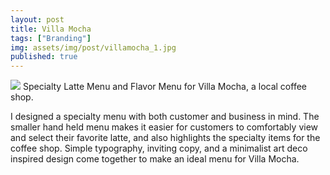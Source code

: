 ```yaml
---
layout: post
title: Villa Mocha
tags: ["Branding"]
img: assets/img/post/villamocha_1.jpg
published: true
---
```


<img src="/{{ page.img }}">
Specialty Latte Menu and Flavor Menu for Villa Mocha, a local coffee shop.

I designed a specialty menu with both customer and business in mind. The smaller hand held menu makes it easier for customers to comfortably view and select their favorite latte, and also highlights the specialty items for the coffee shop. Simple typography, inviting copy, and a minimalist art deco inspired design come together to make an ideal menu for Villa Mocha.
